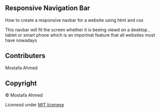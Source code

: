 ## Responsive Navigation Bar 

How to create a responsive navbar for a website using html and css

This navbar will fit the screen whether it is beeing viewd on a desktop , tablet or smart phone which is an importnat feature that all 
websites must have nowadays

## Contributers
Mostafa Ahmed


## Copyright
© Mostafa Ahmed

Licenesd under [MIT licenese](LICENSE)